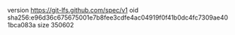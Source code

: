 version https://git-lfs.github.com/spec/v1
oid sha256:e96d36c675675001e7b8fee3cdfe4ac04919f0f41b0dc4fc7309ae401bca083a
size 350602
